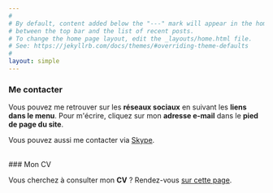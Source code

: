 ```yaml
---
#
# By default, content added below the "---" mark will appear in the home page
# between the top bar and the list of recent posts.
# To change the home page layout, edit the _layouts/home.html file.
# See: https://jekyllrb.com/docs/themes/#overriding-theme-defaults
#
layout: simple
---
```


### Me contacter

Vous pouvez me retrouver sur les **réseaux sociaux** en suivant les **liens dans le menu**.
Pour m'écrire, cliquez sur mon **adresse e-mail** dans le **pied de page du site**. 

Vous pouvez aussi me contacter via <a href="skype:cyril-portet?chat">Skype</a>.

<br/>
### Mon CV

Vous cherchez à consulter mon **CV** ?
Rendez-vous [sur cette page](https://www.portet.org/resume). 
